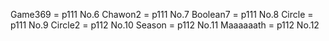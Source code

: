 Game369 = p111 No.6
Chawon2 = p111 No.7
Boolean7 = p111 No.8
Circle = p111 No.9
Circle2 = p112 No.10
Season = p112 No.11
Maaaaaath = p112 No.12
